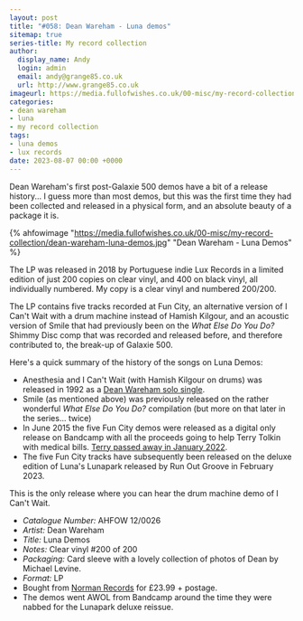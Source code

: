 ```yaml
---
layout: post
title: "#058: Dean Wareham - Luna demos"
sitemap: true
series-title: My record collection
author:
  display_name: Andy
  login: admin
  email: andy@grange85.co.uk
  url: http://www.grange85.co.uk
imageurl: https://media.fullofwishes.co.uk/00-misc/my-record-collection/dean-wareham-luna-demos.jpg
categories:
- dean wareham
- luna
- my record collection
tags:
- luna demos
- lux records
date: 2023-08-07 00:00 +0000
---
```

Dean Wareham's first post-Galaxie 500 demos have a bit of a release history... I guess more than most demos, but this was the first time they had been collected and released in a physical form, and an absolute beauty of a package it is.

{% ahfowimage "https://media.fullofwishes.co.uk/00-misc/my-record-collection/dean-wareham-luna-demos.jpg" "Dean Wareham - Luna Demos" %}

The LP was released in 2018 by Portuguese indie Lux Records in a limited edition of just 200 copies on clear vinyl, and 400 on black vinyl, all individually numbered. My copy is a clear vinyl and numbered 200/200. 

The LP contains five tracks recorded at Fun City, an alternative version of I Can't Wait with a drum machine instead of Hamish Kilgour, and an acoustic version of Smile that had previously been on the _What Else Do You Do?_ Shimmy Disc comp that was recorded and released before, and therefore contributed to, the break-up of Galaxie 500.

Here's a quick summary of the history of the songs on Luna Demos:

<!--more-->

 - Anesthesia and I Can't Wait (with Hamish Kilgour on drums) was released in 1992 as a [Dean Wareham solo single](/2023/07/13/my-record-collection-051-dean-wareham-anesthesia/).
 - Smile (as mentioned above) was previously released on the rather wonderful _What Else Do You Do?_ compilation (but more on that later in the series... twice)
 - In June 2015 the five Fun City demos were released as a digital only release on Bandcamp with all the proceeds going to help Terry Tolkin with medical bills. [Terry passed away in January 2022](/2022/01/25/rip-terry-tolkin/).
 - The five Fun City tracks have subsequently been released on the deluxe edition of Luna's Lunapark released by Run Out Groove in February 2023.

This is the only release where you can hear the drum machine demo of I Can't Wait.

 - *Catalogue Number:* AHFOW 12/0026
 - *Artist:* Dean Wareham
 - *Title:* Luna Demos
 - *Notes:* Clear vinyl #200 of 200
 - *Packaging:* Card sleeve with a lovely collection of photos of Dean by Michael Levine.
 - *Format:* LP
 - Bought from [Norman Records](https://www.normanrecords.com/) for £23.99 + postage.
 - The demos went AWOL from Bandcamp around the time they were nabbed for the Lunapark deluxe reissue.

